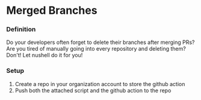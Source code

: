 # Merged Branches

### Definition

Do your developers often forget to delete their branches after merging PRs? Are you tired of manually going into every repository and deleting them? Don't! Let nushell do it for you!

### Setup
1. Create a repo in your organization account to store the github action
1. Push both the attached script and the github action to the repo